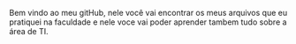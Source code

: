 Bem vindo ao meu gitHub, nele você vai encontrar os meus arquivos que eu pratiquei na faculdade e nele voce vai poder aprender tambem tudo sobre a área de TI.